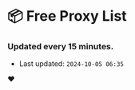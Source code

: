 # :package: Free Proxy List
### Updated every 15 minutes.

- Last updated: `2024-10-05 06:35`

:heart:
